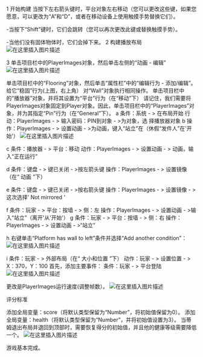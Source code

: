 ﻿1 开始构建
 当按下左右箭头键时，平台对象左右移动（您可以更改这些键，如果您愿意，可以更改为“A”和“D”，或者在移动设备上使用触摸手势替换它们）。

-当按下“Shift”键时，它们会跳转（您可以再次更改此键或替换触摸手势）。

-当他们没有固体物体时，它们会掉下来。
2 构建播放布局
![在这里插入图片描述](https://img-blog.csdnimg.cn/20181111174051827.png?x-oss-process=image/watermark,type_ZmFuZ3poZW5naGVpdGk,shadow_10,text_aHR0cHM6Ly9ibG9nLmNzZG4ubmV0L3dlaXhpbl80MzI2ODM5Mw==,size_16,color_FFFFFF,t_70)  


3 单击项目栏中的PlayerImages对象，然后单击左侧的“动画 - 编辑”
  ![在这里插入图片描述](https://img-blog.csdnimg.cn/20181111174119240.png)


  单击项目栏中的“Flooring”对象，然后单击“属性栏”中的“编辑行为 - 添加/编辑”。给它“稳固”行为(上图，右上角）
  对“Wall”对象执行相同操作。
  单击项目栏中的“播放器”对象，并将其设置为“平台”行为（在“移动”下）
请记住，我们需要将PlayerImages对象固定到Player对象。因此，单击项目栏中的“PlayerImages”对象，并为其指定“Pin”行为（在“General”下）。
a  条件：系统 - > 在布局开始
 行动：PlayerImages - > 输入密码：PIN到对象 - >为对象，选   择播放器对象
b 操作：PlayerImages - > 设置动画 - >为动画，键入“站立”在（休假“发件人”在'开始'）
![在这里插入图片描述](https://img-blog.csdnimg.cn/20181111174140472.png)

c 条件：播放器 - > 平台：移动
动作：PlayerImages - > 设置动画 - > 动画，输入“正在运行”
 
d  条件：键盘 - > 键已关闭 - >按左箭头键
操作：PlayerImages - > 设置镜像（在“ 动画 ”下）

e  条件：键盘 - > 键已关闭 - >按右箭头键
操作：PlayerImages - > 设置镜像 - >这次选择' Not mirrored '

f 条件：玩家 - > 平台：按墙 - > 侧：左
操作：PlayerImages - > 设置动画 - >输入“站立”（离开'从'开始'）
g 条件：玩家 - > 平台：按墙 - > 侧：右
操作：PlayerImages - > 设置动画 - >“站立”

h  右键单击“Platform has wall to left”条件并选择“Add another condition”：
![在这里插入图片描述](https://img-blog.csdnimg.cn/20181111174316500.png?x-oss-process=image/watermark,type_ZmFuZ3poZW5naGVpdGk,shadow_10,text_aHR0cHM6Ly9ibG9nLmNzZG4ubmV0L3dlaXhpbl80MzI2ODM5Mw==,size_16,color_FFFFFF,t_70)


i   条件：玩家 - > 外部布局（在“ 大小和位置 ”下）
动作：玩家 - > 设置位置 - > X：370，Y：100
首先，添加主要事件：
条件：玩家 - > 平台登陆
![在这里插入图片描述](https://img-blog.csdnimg.cn/20181111174341805.png?x-oss-process=image/watermark,type_ZmFuZ3poZW5naGVpdGk,shadow_10,text_aHR0cHM6Ly9ibG9nLmNzZG4ubmV0L3dlaXhpbl80MzI2ODM5Mw==,size_16,color_FFFFFF,t_70)

  更改是PlayerImages运行速度(调整帧数）。
  ![在这里插入图片描述](https://img-blog.csdnimg.cn/20181111174400524.png)

评分标准

添加全局变量：score（将默认类型保留为“Number”，将初始值保留为0）。
添加全局变量：health（将默认类型保留为“Number”，并将初始值设置为3）。
当蒂姆退出布局并退回到顶部时，需要恢复得分的初始值，并且他的健康等级需要降低一个。
![在这里插入图片描述](https://img-blog.csdnimg.cn/20181111174414249.png)

游戏基本完成。
